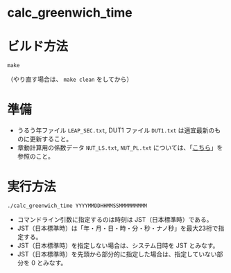 # calc_greenwich_time

ビルド方法
==========

`make`

（やり直す場合は、 `make clean` をしてから）

準備
====

* うるう年ファイル `LEAP_SEC.txt`, DUT1 ファイル `DUT1.txt` は適宜最新のものに更新すること。
* 章動計算用の係数データ `NUT_LS.txt`, `NUT_PL.txt` については、「[こちら](https://www.mk-mode.com/blog/2016/06/22/ruby-calc-nutation-by-iau2000a "Ruby - 章動の計算（IAU2000A 理論）！")」を参照のこと。

実行方法
========

`./calc_greenwich_time YYYYMMDDHHMMSSMMMMMMMMM`

* コマンドライン引数に指定するのは時刻は JST（日本標準時）である。
* JST（日本標準時）は「年・月・日・時・分・秒・ナノ秒」を最大23桁で指定する。
* JST（日本標準時）を指定しない場合は、システム日時を JST とみなす。
* JST（日本標準時）を先頭から部分的に指定した場合は、指定していない部分を 0 とみなす。

